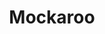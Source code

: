 ---
codehost: https://github.com/https://github.com/mockaroo
logohandle: mockaroo
sort: mockaroo
title: Mockaroo
twitter: https://x.com/mockaroodev
website: https://mockaroo.com/
---
